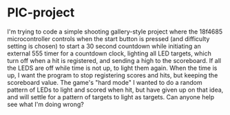 # PIC-project

I'm trying to code a simple shooting gallery-style project where the 18f4685 microcontroller controls when the start button is pressed (and difficulty setting is chosen) to start a 30 second countdown while initiating an external 555 timer for a countdown clock, lighting all LED targets, which turn off when a hit is registered, and sending a high to the scoreboard. If all the LEDS are off while time is not up, to light them again. When the time is up, I want the program to stop registering scores and hits, but keeping the scoreboard value. The game's "hard mode" I wanted to do a random pattern of LEDs to light and scored when hit, but have given up on that idea, and will settle for a pattern of targets to light as targets. Can anyone help see what I'm doing wrong?

